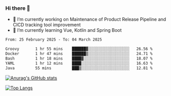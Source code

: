 ### Hi there 👋

- 🔭 I’m currently working on Maintenance of Product Release Pipeline and CICD tracking tool improvement
- 🌱 I’m currently learning Vue, Kotlin and Spring Boot

<!--START_SECTION:waka-->

```txt
From: 25 February 2025 - To: 04 March 2025

Groovy       1 hr 55 mins    ██████▓░░░░░░░░░░░░░░░░░░   26.56 %
Docker       1 hr 47 mins    ██████▒░░░░░░░░░░░░░░░░░░   24.71 %
Bash         1 hr 18 mins    ████▓░░░░░░░░░░░░░░░░░░░░   18.07 %
YAML         1 hr 12 mins    ████░░░░░░░░░░░░░░░░░░░░░   16.63 %
Java         55 mins         ███▒░░░░░░░░░░░░░░░░░░░░░   12.81 %
```

<!--END_SECTION:waka-->

[![Anurag's GitHub stats](https://github-readme-stats.vercel.app/api?username=yunhao981&show_icons=true&theme=solarized-dark)](https://github.com/anuraghazra/github-readme-stats)

[![Top Langs](https://github-readme-stats.vercel.app/api/top-langs/?username=yunhao981&theme=solarized-dark&layout=compact)](https://github.com/anuraghazra/github-readme-stats)

<!--
**yunhao981/yunhao981** is a ✨ _special_ ✨ repository because its `README.md` (this file) appears on your GitHub profile.

Here are some ideas to get you started:

- 🔭 I’m currently working on Maintenance of Release Pipeline and CICD tracking tool improvement
- 🌱 I’m currently learning Vue, Kotlin and Spring Boot
- 👯 I’m looking to collaborate on ...
- 🤔 I’m looking for help with ...
- 💬 Ask me about ...
- 📫 How to reach me: ...
- 😄 Pronouns: ...
- ⚡ Fun fact: ...
-->


